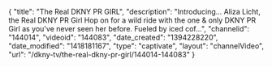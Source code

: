 {
    "title": "The Real DKNY PR GIRL",
    "description": "Introducing... Aliza Licht, the Real DKNY PR Girl Hop on for a wild ride with the one & only DKNY PR Girl as you've never seen her before. Fueled by iced cof...",
    "channelid": "144014",
    "videoid": "144083",
    "date_created": "1394228220",
    "date_modified": "1418181167",
    "type": "captivate",
    "layout": "channelVideo",
    "url": "\/dkny-tv\/the-real-dkny-pr-girl\/144014-144083"
}